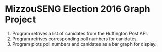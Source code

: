 # MizzouSENG Election 2016 Graph Project

1. Program retrives a list of canidates from the Huffington Post API. 
2. Program retrives corresponding poll numbers for canidates.
3. Program plots poll numbers and canidates as a bar graph for display.
